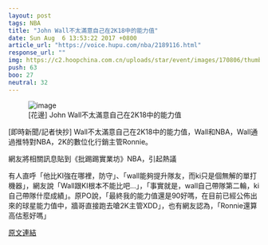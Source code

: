 ```yaml
---
layout: post
tags: NBA
title: "John Wall不太滿意自己在2K18中的能力值"
date: Sun Aug  6 13:53:22 2017 +0800
article_url: "https://voice.hupu.com/nba/2189116.html"
response_url: ""
img: https://c2.hoopchina.com.cn/uploads/star/event/images/170806/thumbnail-856d7931abdc4dc8b4667761794a3fc66c57daa2.png
push: 63
boo: 27
neutral: 32
---
```


<figure>
<img src="https://c2.hoopchina.com.cn/uploads/star/event/images/170806/thumbnail-856d7931abdc4dc8b4667761794a3fc66c57daa2.png" alt="image">
<figcaption>
[花邊] John Wall不太滿意自己在2K18中的能力值
</figcaption>
</figure>



[即時新聞/記者快抄] Wall不太滿意自己在2K18中的能力值，Wall和NBA，Wall通過推特對NBA，2K的數位化行銷主管Ronnie。

網友將相關訊息貼到《批踢踢實業坊》NBA，引起熱議

有人直呼「他比KI強在哪裡，防守」、「wall能夠提升隊友，而ki只是個無解的單打機器」，網友說「Wall跟KI根本不能比吧...」，「事實就是，wall自己帶隊第二輪，ki自己帶隊什麼成績」。原PO說，「最終我的能力值還是90好嗎，在目前已經公佈出來的球星能力值中，牆哥直接跑去嗆2K主管XDD」，也有網友認為，「Ronnie還算高估惹好嗎」

<a href = "https://www.ptt.cc/bbs/NBA/M.1501998806.A.7F2.html">原文連結</a>

